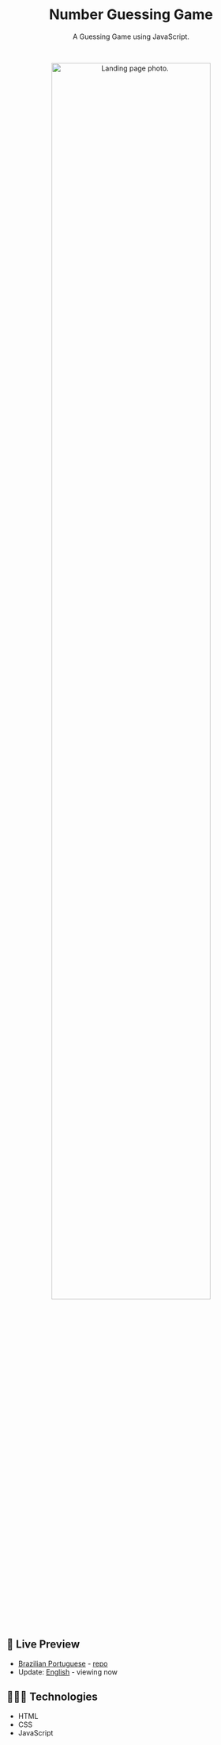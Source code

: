 <h1 align="center"> Number Guessing Game </h1>

<p align="center">
A Guessing Game using JavaScript. <br/>
</p>

<br/>

<p align="center">
  <img alt="Landing page photo." src="../.github/guessing-game.gif" width="80%" />
</p>

<br/>

## 📝 Live Preview 

- [Brazilian Portuguese](https://diegommagno.com/github/rocketseat/explorer/stage-05/guessing-game/pt-br) - [repo](https://github.com/diegommagno/rocketseat/tree/main/explorer/stage-05/guessing-game/pt-br)
- Update: [English](https://diegommagno.com/github/rocketseat/explorer/stage-05/guessing-game/en) - viewing now

## 🧑🏻‍💻 Technologies

- HTML
- CSS
- JavaScript